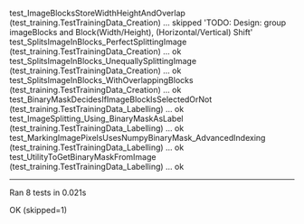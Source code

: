 test_ImageBlocksStoreWidthHeightAndOverlap (test_training.TestTrainingData_Creation) ... skipped 'TODO: Design: group imageBlocks and Block(Width/Height), (Horizontal/Vertical) Shift'
test_SplitsImageInBlocks_PerfectSplittingImage (test_training.TestTrainingData_Creation) ... ok
test_SplitsImageInBlocks_UnequallySplittingImage (test_training.TestTrainingData_Creation) ... ok
test_SplitsImageInBlocks_WithOverlappingBlocks (test_training.TestTrainingData_Creation) ... ok
test_BinaryMaskDecidesIfImageBlockIsSelectedOrNot (test_training.TestTrainingData_Labelling) ... ok
test_ImageSplitting_Using_BinaryMaskAsLabel (test_training.TestTrainingData_Labelling) ... ok
test_MarkingImagePixelsUsesNumpyBinaryMask_AdvancedIndexing (test_training.TestTrainingData_Labelling) ... ok
test_UtilityToGetBinaryMaskFromImage (test_training.TestTrainingData_Labelling) ... ok

----------------------------------------------------------------------
Ran 8 tests in 0.021s

OK (skipped=1)
